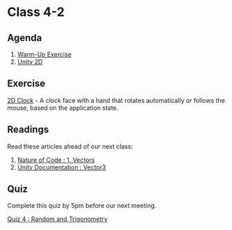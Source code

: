 # Class 4-2

## Agenda

1. [Warm-Up Exercise](https://docs.google.com/document/d/1kWFYXhvO56m5fGubwFNS8891sSgg3T4zqjD7RLmvLGY)
1. [Unity 2D](https://docs.google.com/presentation/d/1q12SOKy4vqr9qbJ7_k2uZ_7lb1tP2cWz5Ne1zRCUEeM)

## Exercise

[2D Clock](https://classroom.github.com/a/olUcnEeh) - A clock face with a hand that rotates automatically or follows the mouse, based on the application state.

## Readings

Read these articles ahead of our next class:

1. [Nature of Code : 1. Vectors](http://natureofcode.com/book/chapter-1-vectors/)
1. [Unity Documentation : Vector3](https://docs.unity3d.com/560/Documentation/ScriptReference/Vector3.html)


## Quiz

Complete this quiz by 5pm before our next meeting.

[Quiz 4 : Random and Trigonometry](https://mycourses.rit.edu/d2l/lms/quizzing/quizzing.d2l?ou=663987&qi=761290)